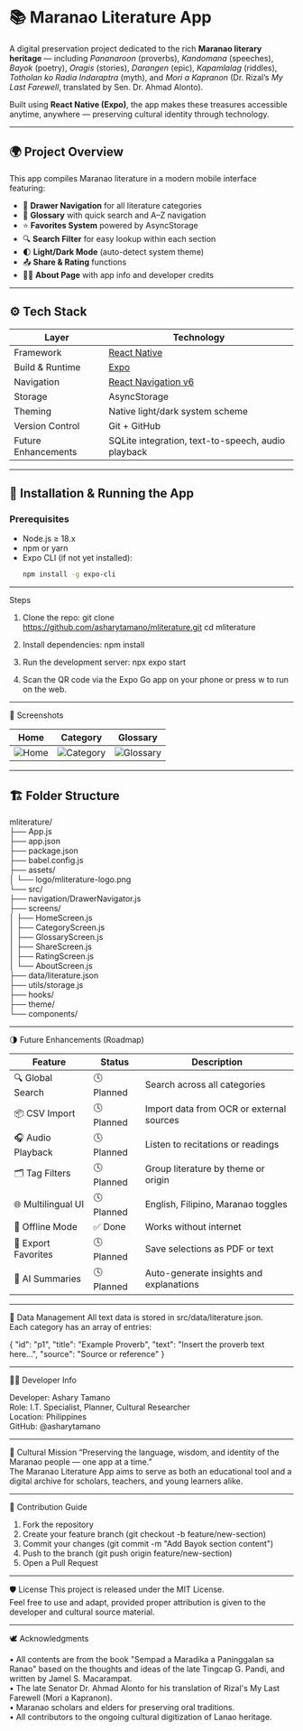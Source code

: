 # 📚 Maranao Literature App

A digital preservation project dedicated to the rich **Maranao literary heritage** — including *Pananaroon* (proverbs), *Kandomana* (speeches), *Bayok* (poetry), *Oragis* (stories), *Darangen* (epic), *Kapamlalag* (riddles), *Totholan ko Radia Indaraptra* (myth), and *Mori a Kapranon* (Dr. Rizal’s *My Last Farewell*, translated by Sen. Dr. Ahmad Alonto).

Built using **React Native (Expo)**, the app makes these treasures accessible anytime, anywhere — preserving cultural identity through technology.

---

## 🌍 **Project Overview**

This app compiles Maranao literature in a modern mobile interface featuring:

- 🧭 **Drawer Navigation** for all literature categories  
- 📖 **Glossary** with quick search and A–Z navigation  
- ⭐ **Favorites System** powered by AsyncStorage  
- 🔍 **Search Filter** for easy lookup within each section  
- 🌓 **Light/Dark Mode** (auto-detect system theme)  
- 📤 **Share & Rating** functions  
- 🧑‍💻 **About Page** with app info and developer credits  

---

## ⚙️ **Tech Stack**

| Layer | Technology |
|-------|-------------|
| Framework | [React Native](https://reactnative.dev/) |
| Build & Runtime | [Expo](https://expo.dev/) |
| Navigation | [React Navigation v6](https://reactnavigation.org/) |
| Storage | AsyncStorage |
| Theming | Native light/dark system scheme |
| Version Control | Git + GitHub |
| Future Enhancements | SQLite integration, text-to-speech, audio playback |

---

## 🚀 **Installation & Running the App**

### Prerequisites
- Node.js ≥ 18.x  
- npm or yarn  
- Expo CLI (if not yet installed):  
  ```bash
  npm install -g expo-cli

---

Steps

1. Clone the repo:
git clone https://github.com/asharytamano/mliterature.git
cd mliterature

2. Install dependencies:
npm install

3. Run the development server:
npx expo start

4. Scan the QR code via the Expo Go app on your phone or press w to run on the web.

---

📱 Screenshots

| Home                             | Category                                 | Glossary                                 |
| -------------------------------- | ---------------------------------------- | ---------------------------------------- |
| ![Home](assets/screens/home.png) | ![Category](assets/screens/category.png) | ![Glossary](assets/screens/glossary.png) |

---

## 🏗️ **Folder Structure**

mliterature/  
├── App.js  
├── app.json  
├── package.json  
├── babel.config.js  
├── assets/  
│ └── logo/mliterature-logo.png  
└── src/  
├── navigation/DrawerNavigator.js  
├── screens/  
│ ├── HomeScreen.js  
│ ├── CategoryScreen.js  
│ ├── GlossaryScreen.js  
│ ├── ShareScreen.js  
│ ├── RatingScreen.js  
│ └── AboutScreen.js  
├── data/literature.json  
├── utils/storage.js  
├── hooks/  
├── theme/  
└── components/  

---

🌗 Future Enhancements (Roadmap)

| Feature             | Status     | Description                              |
| ------------------- | ---------- | ---------------------------------------- |
| 🔍 Global Search    | 🕓 Planned | Search across all categories             |
| 📦 CSV Import       | 🕓 Planned | Import data from OCR or external sources |
| 🎧 Audio Playback   | 🕓 Planned | Listen to recitations or readings        |
| 🗂️ Tag Filters     | 🕓 Planned | Group literature by theme or origin      |
| 🌐 Multilingual UI  | 🕓 Planned | English, Filipino, Maranao toggles       |
| 🕋 Offline Mode     | ✅ Done     | Works without internet                   |
| 📜 Export Favorites | 🕓 Planned | Save selections as PDF or text           |
| 🧠 AI Summaries     | 🕓 Planned | Auto-generate insights and explanations  |

---

💾 Data Management
All text data is stored in src/data/literature.json.<br>
Each category has an array of entries:

{
  "id": "p1",
  "title": "Example Proverb",
  "text": "Insert the proverb text here...",
  "source": "Source or reference"
}

---

🧑‍💻 Developer Info

Developer: Ashary Tamano<br>
Role: I.T. Specialist, Planner, Cultural Researcher<br>
Location: Philippines<br>
GitHub: @asharytamano<br>

---

🕌 Cultural Mission
“Preserving the language, wisdom, and identity of the Maranao people — one app at a time.”<br>
The Maranao Literature App aims to serve as both an educational tool and a digital archive for scholars, teachers, and young learners alike.

---

🧩 Contribution Guide

1. Fork the repository
2. Create your feature branch (git checkout -b feature/new-section)
3. Commit your changes (git commit -m "Add Bayok section content")
4. Push to the branch (git push origin feature/new-section)
5. Open a Pull Request

---

🛡️ License
This project is released under the MIT License.<br>
Feel free to use and adapt, provided proper attribution is given to the developer and cultural source material.

---

🕊️ Acknowledgments

• All contents are from the book "Sempad a Maradika a Paninggalan sa Ranao" based on the thoughts and ideas of the late Tingcap G. Pandi, and written by Jamel S. Macarampat.<br>
• The late Senator Dr. Ahmad Alonto for his translation of Rizal's My Last Farewell (Mori a Kapranon).<br>
• Maranao scholars and elders for preserving oral traditions.<br>
• All contributors to the ongoing cultural digitization of Lanao heritage.<br>


